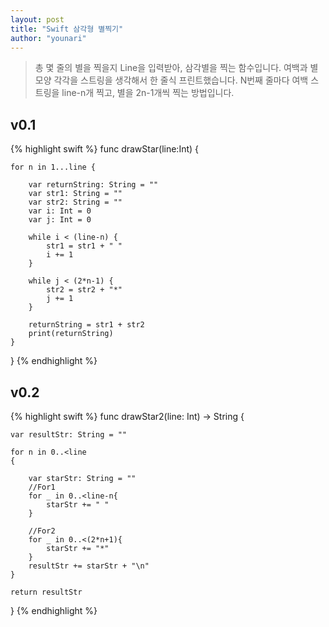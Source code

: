 ```yaml
---
layout: post
title: "Swift 삼각형 별찍기"
author: "younari"
---
```


> 총 몇 줄의 별을 찍을지 Line을 입력받아, 삼각별을 찍는 함수입니다. 여백과 별모양 각각을 스트링을 생각해서 한 줄식 프린트했습니다. N번째 줄마다 여백 스트링을 line-n개 찍고, 별을 2n-1개씩 찍는 방법입니다.

##  v0.1


{% highlight swift %}
func drawStar(line:Int) {
    
    for n in 1...line {
        
        var returnString: String = ""
        var str1: String = ""
        var str2: String = ""
        var i: Int = 0
        var j: Int = 0
        
        while i < (line-n) {
            str1 = str1 + " "
            i += 1
        }
        
        while j < (2*n-1) {
            str2 = str2 + "*"
            j += 1
        }
        
        returnString = str1 + str2
        print(returnString)
    }
}
{% endhighlight %}

## v0.2


{% highlight swift %}
func drawStar2(line: Int) -> String {
    
    var resultStr: String = ""
    
    for n in 0..<line
    {
        
        var starStr: String = ""
        //For1
        for _ in 0..<line-n{
            starStr += " "
        }
        
        //For2
        for _ in 0..<(2*n+1){
            starStr += "*"
        }
        resultStr += starStr + "\n"
    }
    
    return resultStr
}
{% endhighlight %}
